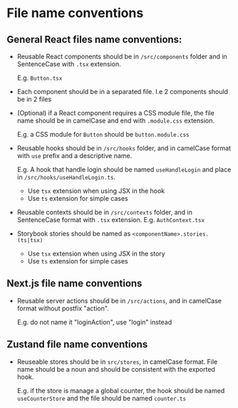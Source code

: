 # File name conventions

## General React files name conventions:

- Reusable React components should be in `/src/components` folder and in
  SentenceCase with `.tsx` extension.

  E.g. `Button.tsx`

- Each component should be in a separated file. I.e 2 components should be in 2
  files
- (Optional) if a React component requires a CSS module file, the file name
  should be in camelCase and end with `.module.css` extension.

  E.g. a CSS module
  for `Button` should be `button.module.css`

- Reusable hooks should be in `/src/hooks` folder, and in camelCase format with
  `use` prefix and a descriptive name.

  E.g. A hook that handle login should be named `useHandleLogin` and place in
  `/src/hooks/useHandleLogin.ts`.
  - Use `tsx` extension when using JSX in the hook
  - Use `ts` extension for simple cases

- Reusable contexts should be in `/src/contexts` folder, and in SentenceCase
  format with `.tsx` extension.
  E.g. `AuthContext.tsx`
- Storybook stories should be named as `<componentName>.stories.(ts|tsx)`
  - Use `tsx` extension when using JSX in the story
  - Use `ts` extension for simple cases

## Next.js file name conventions

- Reusable server actions should be in `/src/actions`, and in camelCase format
  without postfix "action".

  E.g. do not name it "loginAction", use "login" instead

## Zustand file name conventions

- Reuseable stores should be in `src/stores`, in camelCase format. File name
  should be a noun and should be consistent with the exported hook.

  E.g. if the store is manage a global counter, the hook should be named
  `useCounterStore` and the file should be named `counter.ts`